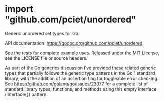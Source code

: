 # import "github.com/pciet/unordered"
Generic unordered set types for Go.

API documentation: https://godoc.org/github.com/pciet/unordered

See the tests for complete example uses. Released under the MIT License, see the LICENSE file or source headers.

As part of the Go generics discussion I've provided these related generic types that partially follows the generic type patterns in the Go 1 standard library, with the addition of an assertion flag for toggleable error checking. See https://github.com/golang/go/issues/23077 for a complete list of standard library types, functions, and methods using this empty interface (interface{}) pattern.
